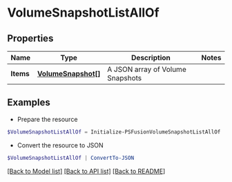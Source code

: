 # VolumeSnapshotListAllOf
## Properties

Name | Type | Description | Notes
------------ | ------------- | ------------- | -------------
**Items** | [**VolumeSnapshot[]**](VolumeSnapshot.md) | A JSON array of Volume Snapshots | 

## Examples

- Prepare the resource
```powershell
$VolumeSnapshotListAllOf = Initialize-PSFusionVolumeSnapshotListAllOf  -Items null
```

- Convert the resource to JSON
```powershell
$VolumeSnapshotListAllOf | ConvertTo-JSON
```

[[Back to Model list]](../README.md#documentation-for-models) [[Back to API list]](../README.md#documentation-for-api-endpoints) [[Back to README]](../README.md)

